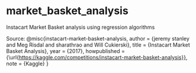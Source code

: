 # market_basket_analysis
Instacart Market Basket analysis using regression algorithms

Source:
@misc{instacart-market-basket-analysis,
    author = {jeremy stanley and Meg Risdal and sharathrao and Will Cukierski},
    title = {Instacart Market Basket Analysis},
    year = {2017},
    howpublished = {\url{https://kaggle.com/competitions/instacart-market-basket-analysis}},
    note = {Kaggle}
}
